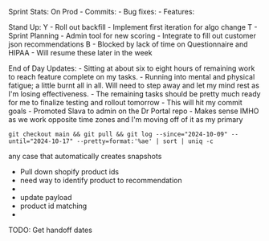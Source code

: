 Sprint Stats:
	On Prod
	- Commits: 
	- Bug fixes: 
	- Features: 

Stand Up:
Y
	- Roll out backfill
	- Implement first iteration for algo change
T
	- Sprint Planning
	- Admin tool for new scoring
	- Integrate to fill out customer json recommendations
B
	- Blocked by lack of time on Questionnaire and HIPAA
	- Will resume these later in the week


End of Day Updates:
	- Sitting at about six to eight hours of remaining work to reach feature complete on my tasks. 
		- Running into mental and physical fatigue; a little burnt all in all. Will need to step away and let my mind rest as I'm losing effectiveness. 
		- The remaining tasks should be pretty much ready for me to finalize testing and rollout tomorrow
		- This will hit my commit goals
	- Promoted Slava to admin on the Dr Portal repo
		- Makes sense IMHO as we work opposite time zones and I'm moving off of it as my primary
	

```shell
git checkout main && git pull && git log --since="2024-10-09" --until="2024-10-17" --pretty=format:'%ae' | sort | uniq -c

```


any case that automatically creates snapshots 
- Pull down shopify product ids
- need way to identify product to recommendation 
- 
- update payload
- product id matching
- 

TODO: Get handoff dates